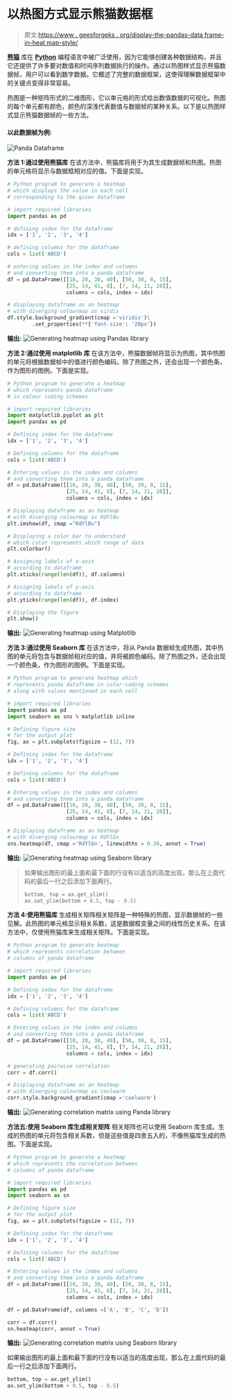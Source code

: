 # 以热图方式显示熊猫数据框

> 原文:[https://www . geesforgeks . org/display-the-pandas-data frame-in-heat map-style/](https://www.geeksforgeeks.org/display-the-pandas-dataframe-in-heatmap-style/)

**[熊猫](https://www.geeksforgeeks.org/pandas-tutorial/)** 库在 **[Python](https://www.geeksforgeeks.org/python-programming-language/)** 编程语言中被广泛使用，因为它能够创建各种数据结构，并且它还提供了许多要对数值和时间序列数据执行的操作。通过以热图样式显示熊猫数据帧，用户可以看到数字数据。它概述了完整的数据框架，这使得理解数据框架中的关键点变得非常容易。

热图是一种矩阵形式的二维图形，它以单元格的形式给出数值数据的可视化。热图的每个单元都有颜色，颜色的深浅代表数值与数据帧的某种关系。以下是以热图样式显示熊猫数据帧的一些方法。

#### 以此数据帧为例:

![Panda Dataframe](img/28ed8b4c4fd992520d1ae52df28c2e70.png)

**方法 1:通过使用熊猫库**
在该方法中，熊猫库将用于为其生成数据帧和热图。热图的单元格将显示与数据框相对应的值。下面是实现。

```py
# Python program to generate a heatmap
# which displays the value in each cell 
# corresponding to the given dataframe 

# import required libraries
import pandas as pd

# defining index for the dataframe
idx = ['1', '2', '3', '4']

# defining columns for the dataframe
cols = list('ABCD')

# entering values in the index and columns  
# and converting them into a panda dataframe
df = pd.DataFrame([[10, 20, 30, 40], [50, 30, 8, 15],
                   [25, 14, 41, 8], [7, 14, 21, 28]],
                   columns = cols, index = idx)

# displaying dataframe as an heatmap 
# with diverging colourmap as virdis
df.style.background_gradient(cmap ='viridis')\
        .set_properties(**{'font-size': '20px'})
```

**输出:**
![Generating heatmap using Pandas library](img/1e2acb740827bb3789ec6c5a30476fc1.png)

**方法 2:通过使用 matplotlib 库**
在该方法中，熊猫数据帧将显示为热图，其中热图的单元将根据数据帧中的值进行颜色编码。除了热图之外，还会出现一个颜色条，作为图形的图例。下面是实现。

```py
# Python program to generate a heatmap  
# which represents panda dataframe
# in colour coding schemes

# import required libraries
import matplotlib.pyplot as plt
import pandas as pd

# Defining index for the dataframe
idx = ['1', '2', '3', '4']

# Defining columns for the dataframe
cols = list('ABCD')

# Entering values in the index and columns  
# and converting them into a panda dataframe
df = pd.DataFrame([[10, 20, 30, 40], [50, 30, 8, 15],
                   [25, 14, 41, 8], [7, 14, 21, 28]],
                   columns = cols, index = idx)

# Displaying dataframe as an heatmap
# with diverging colourmap as RdYlBu
plt.imshow(df, cmap ="RdYlBu")

# Displaying a color bar to understand
# which color represents which range of data
plt.colorbar()

# Assigning labels of x-axis 
# according to dataframe
plt.xticks(range(len(df)), df.columns)

# Assigning labels of y-axis 
# according to dataframe
plt.yticks(range(len(df)), df.index)

# Displaying the figure
plt.show()
```

**输出:**
![Generating heatmap using Matplotlib](img/8a3b1f1cf95df52a33ea7bb0ab330670.png)

**方法 3:通过使用 Seaborn 库**
在该方法中，将从 Panda 数据帧生成热图，其中热图的单元将包含与数据帧相对应的值，并将被颜色编码。除了热图之外，还会出现一个颜色条，作为图形的图例。下面是实现。

```py
# Python program to generate heatmap which 
# represents panda dataframe in color-coding schemes
# along with values mentioned in each cell

# import required libraries
import pandas as pd
import seaborn as sns % matplotlib inline

# Defining figure size  
# for the output plot 
fig, ax = plt.subplots(figsize = (12, 7))

# Defining index for the dataframe
idx = ['1', '2', '3', '4']

# Defining columns for the dataframe
cols = list('ABCD')

# Entering values in the index and columns  
# and converting them into a panda dataframe
df = pd.DataFrame([[10, 20, 30, 40], [50, 30, 8, 15],
                   [25, 14, 41, 8], [7, 14, 21, 28]],
                   columns = cols, index = idx)

# Displaying dataframe as an heatmap 
# with diverging colourmap as RdYlGn
sns.heatmap(df, cmap ='RdYlGn', linewidths = 0.30, annot = True)
```

**输出:**
![Generating heatmap using Seaborn library](img/eade84c1643f5e25e463e156eb90925f.png)

> 如果输出图形的最上面和最下面的行没有以适当的高度出现，那么在上面代码的最后一行之后添加下面两行。
> 
> ```py
> bottom, top = ax.get_ylim()
> ax.set_ylim(bottom + 0.5, top - 0.5)
> ```

**方法 4:使用熊猫库**
生成相关矩阵相关矩阵是一种特殊的热图，显示数据帧的一些见解。此热图的单元格显示相关系数，这是数据框变量之间的线性历史关系。在该方法中，仅使用熊猫库来生成相关矩阵。下面是实现。

```py
# Python program to generate heatmap  
# which represents correlation between  
# columns of panda dataframe

# import required libraries
import pandas as pd

# Defining index for the dataframe
idx = ['1', '2', '3', '4']

# Defining columns for the dataframe
cols = list('ABCD')

# Entering values in the index and columns  
# and converting them into a panda dataframe
df = pd.DataFrame([[10, 20, 30, 40], [50, 30, 8, 15],
                   [25, 14, 41, 8], [7, 14, 21, 28]],
                   columns = cols, index = idx)

# generating pairwise correlation
corr = df.corr()

# Displaying dataframe as an heatmap 
# with diverging colourmap as coolwarm
corr.style.background_gradient(cmap ='coolwarm')
```

**输出:**
![Generating correlation matrix using Panda library](img/53d40c24f7a17836d758630469b23933.png)

**方法五:使用 Seaborn 库生成相关矩阵**
相关矩阵也可以使用 Seaborn 库生成。生成的热图的单元将包含相关系数，但是这些值是四舍五入的，不像熊猫库生成的热图。下面是实现。

```py
# Python program to generate a heatmap  
# which represents the correlation between  
# columns of panda dataframe

# import required libraries
import pandas as pd
import seaborn as sn

# Defining figure size  
# for the output plot 
fig, ax = plt.subplots(figsize = (12, 7))

# Defining index for the dataframe
idx = ['1', '2', '3', '4']

# Defining columns for the dataframe
cols = list('ABCD')

# Entering values in the index and columns  
# and converting them into a panda dataframe
df = pd.DataFrame([[10, 20, 30, 40], [50, 30, 8, 15],
                   [25, 14, 41, 8], [7, 14, 21, 28]],
                   columns = cols, index = idx)

df = pd.DataFrame(df, columns =['A', 'B', 'C', 'D'])

corr = df.corr()
sn.heatmap(corr, annot = True)
```

**输出:**
![Generating correlation matrix using Seaborn library](img/7fb4187aca980f010a6c66f6b1ea87ca.png)

如果输出图形的最上面和最下面的行没有以适当的高度出现，那么在上面代码的最后一行之后添加下面两行。

```py
bottom, top = ax.get_ylim()
ax.set_ylim(bottom + 0.5, top - 0.5)
```